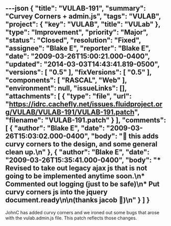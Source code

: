 ---json
{
  "title": "VULAB-191",
  "summary": "Curvey Corners + admin.js",
  "tags": "VULAB",
  "project": {
    "key": "VULAB",
    "title": "VULab"
  },
  "type": "Improvement",
  "priority": "Major",
  "status": "Closed",
  "resolution": "Fixed",
  "assignee": "Blake E",
  "reporter": "Blake E",
  "date": "2009-03-26T15:00:21.000-0400",
  "updated": "2014-03-03T14:43:41.819-0500",
  "versions": [
    "0.5"
  ],
  "fixVersions": [
    "0.5"
  ],
  "components": [
    "RASCAL",
    "Web"
  ],
  "environment": null,
  "issueLinks": [],
  "attachments": [
    {
      "type": "file",
      "url": "https://idrc.cachefly.net/issues.fluidproject.org/VULAB/VULAB-191/VULAB-191.patch",
      "filename": "VULAB-191.patch"
    }
  ],
  "comments": [
    {
      "author": "Blake E",
      "date": "2009-03-26T15:03:02.000-0400",
      "body": "🙂 this adds curvy corners to the design, and some general clean up.\n"
    },
    {
      "author": "Blake E",
      "date": "2009-03-26T15:35:41.000-0400",
      "body": "* Revised to take out legacy ajax js that is not going to be implemented anytime soon.\n* Commented out logging (just to be safe)\n* Put curvy corners js into the jquery document.ready\n\n(thanks jacob 🙂)\n"
    }
  ]
}
---
JohnC has added curvy corners and we ironed out some bugs that arose with the vulab.admin.js file. This patch reflects those changes.

        